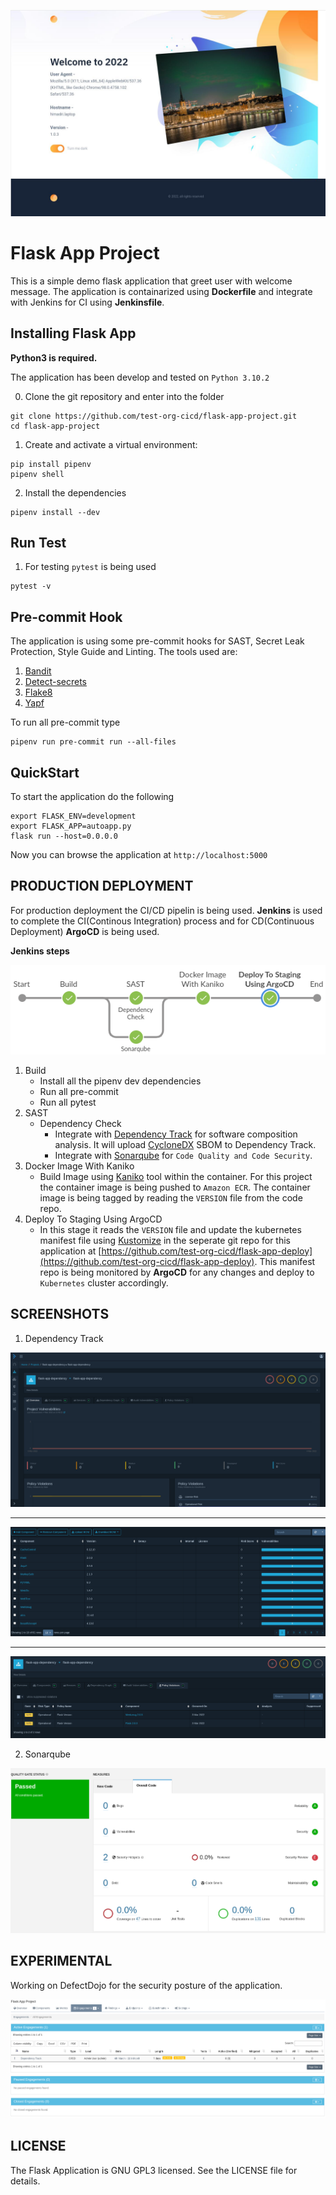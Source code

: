 <p align="center"><img src="https://raw.githubusercontent.com/test-org-cicd/flask-app-project/main/docs/_static/flask-app.jpg" /></p>


# Flask App Project

This is a simple demo flask application that greet user with welcome message. The application is containarized using **Dockerfile** and integrate with Jenkins for CI using **Jenkinsfile**.


## Installing Flask App

**Python3 is required.**

The application has been develop and tested on `Python 3.10.2`

0. Clone the git repository and enter into the folder

```
git clone https://github.com/test-org-cicd/flask-app-project.git
cd flask-app-project
```

1. Create and activate a virtual environment:

```
pip install pipenv
pipenv shell
```

2. Install the dependencies

```
pipenv install --dev
```

## Run Test

1. For testing `pytest` is being used
```
pytest -v
```

## Pre-commit Hook
The application is using some pre-commit hooks for SAST, Secret Leak Protection, Style Guide and Linting. The tools used are:
1. [Bandit](https://bandit.readthedocs.io/en/latest/)
2. [Detect-secrets](https://github.com/Yelp/detect-secrets)
3. [Flake8](https://github.com/pycqa/flake8)
4. [Yapf](https://github.com/google/yapf)

To run all pre-commit type
```
pipenv run pre-commit run --all-files
```

## QuickStart

To start the application do the following

```
export FLASK_ENV=development
export FLASK_APP=autoapp.py
flask run --host=0.0.0.0
```

Now you can browse the application at `http://localhost:5000`

## PRODUCTION DEPLOYMENT

For production deployment the CI/CD pipelin is being used. **Jenkins** is used to complete the CI(Continous Integration) process and for CD(Continuous Deployment) **ArgoCD** is being used.

**Jenkins steps**

<p align="center"><img src="https://raw.githubusercontent.com/test-org-cicd/flask-app-project/main/docs/_static/flask-app-jenkins-pipeline.png" /></p>

1. Build
    - Install all the pipenv dev dependencies
    - Run all pre-commit
    - Run all pytest
2. SAST
    - Dependency Check
        - Integrate with [Dependency Track](https://dependencytrack.org/) for software composition analysis. It will upload [CycloneDX](https://cyclonedx.org/) SBOM to Dependency Track.
        - Integrate with [Sonarqube](https://www.sonarqube.org/) for `Code Quality and Code Security`.
3. Docker Image With Kaniko
    - Build Image using [Kaniko](https://github.com/GoogleContainerTools/kaniko) tool within the container. For this project the container image is being pushed to `Amazon ECR`. The container image is being tagged by reading the `VERSION` file from the code repo.
4. Deploy To Staging Using ArgoCD
    - In this stage it reads the `VERSION` file and update the kubernetes manifest file using [Kustomize](https://kustomize.io/) in the seperate git repo for this application at [https://github.com/test-org-cicd/flask-app-deploy](https://github.com/test-org-cicd/flask-app-deploy). This manifest repo is being monitored by **ArgoCD** for any changes and deploy to `Kubernetes` cluster accordingly.

## SCREENSHOTS

1. Dependency Track

<p align="center"><img src="https://raw.githubusercontent.com/test-org-cicd/flask-app-project/main/docs/_static/flask-app-dt-1.png" /></p>

---

<p align="center"><img src="https://raw.githubusercontent.com/test-org-cicd/flask-app-project/main/docs/_static/flask-app-dt-2.png" /></p>

---

<p align="center"><img src="https://raw.githubusercontent.com/test-org-cicd/flask-app-project/main/docs/_static/flask-app-dt-3.png" /></p>

2. Sonarqube

<p align="center"><img src="https://raw.githubusercontent.com/test-org-cicd/flask-app-project/main/docs/_static/flask-app-sq.png" /></p>

## EXPERIMENTAL

Working on DefectDojo for the security posture of the application.

<p align="center"><img src="https://raw.githubusercontent.com/test-org-cicd/flask-app-project/main/docs/_static/flask-app-defectdojo.png" /></p>

## LICENSE

The Flask Application is GNU GPL3 licensed. See the LICENSE file for details.
